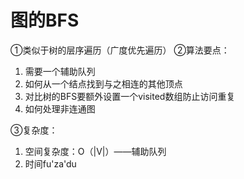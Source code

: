 


#  图的BFS
①类似于树的层序遍历（广度优先遍历）
②算法要点：
1. 需要一个辅助队列
2. 如何从一个结点找到与之相连的其他顶点
3. 对比树的BFS要额外设置一个visited数组防止访问重复
4. 如何处理非连通图

③复杂度：
1. 空间复杂度：O（|V|）——辅助队列
2. 时间fu'za'du 
<!--stackedit_data:
eyJoaXN0b3J5IjpbNjg4NTcwNDc3LC0xMjgzODUzMzddfQ==
-->